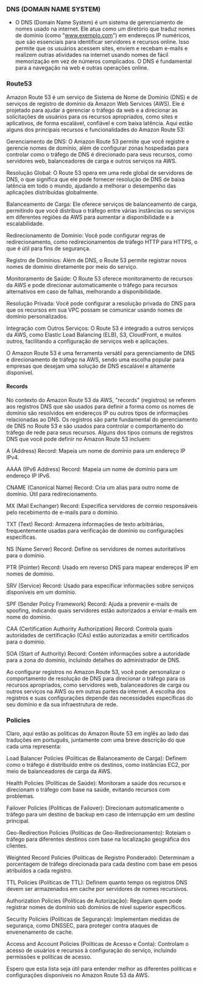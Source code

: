 ### DNS (DOMAIN NAME SYSTEM)

- O DNS (Domain Name System) é um sistema de gerenciamento de nomes usado na internet. Ele atua como um diretório que traduz nomes de domínio (como "www.exemplo.com") em endereços IP numéricos, que são essenciais para identificar servidores e recursos online. Isso permite que os usuários acessem sites, enviem e recebam e-mails e realizem outras atividades na internet usando nomes de fácil memorização em vez de números complicados. O DNS é fundamental para a navegação na web e outras operações online.

### Route53

Amazon Route 53 é um serviço de Sistema de Nome de Domínio (DNS) e de serviços de registro de domínio da Amazon Web Services (AWS). Ele é projetado para ajudar a gerenciar o tráfego da web e a direcionar as solicitações de usuários para os recursos apropriados, como sites e aplicativos, de forma escalável, confiável e com baixa latência. Aqui estão alguns dos principais recursos e funcionalidades do Amazon Route 53:

Gerenciamento de DNS: O Amazon Route 53 permite que você registre e gerencie nomes de domínio, além de configurar zonas hospedadas para controlar como o tráfego de DNS é direcionado para seus recursos, como servidores web, balanceadores de carga e outros serviços na AWS.

Resolução Global: O Route 53 opera em uma rede global de servidores de DNS, o que significa que ele pode fornecer resolução de DNS de baixa latência em todo o mundo, ajudando a melhorar o desempenho das aplicações distribuídas globalmente.

Balanceamento de Carga: Ele oferece serviços de balanceamento de carga, permitindo que você distribua o tráfego entre várias instâncias ou serviços em diferentes regiões da AWS para aumentar a disponibilidade e a escalabilidade.

Redirecionamento de Domínio: Você pode configurar regras de redirecionamento, como redirecionamentos de tráfego HTTP para HTTPS, o que é útil para fins de segurança.

Registro de Domínios: Além de DNS, o Route 53 permite registrar novos nomes de domínio diretamente por meio do serviço.

Monitoramento de Saúde: O Route 53 oferece monitoramento de recursos da AWS e pode direcionar automaticamente o tráfego para recursos alternativos em caso de falhas, melhorando a disponibilidade.

Resolução Privada: Você pode configurar a resolução privada do DNS para que os recursos em sua VPC possam se comunicar usando nomes de domínio personalizados.

Integração com Outros Serviços: O Route 53 é integrado a outros serviços da AWS, como Elastic Load Balancing (ELB), S3, CloudFront, e muitos outros, facilitando a configuração de serviços web e aplicações.

O Amazon Route 53 é uma ferramenta versátil para gerenciamento de DNS e direcionamento de tráfego na AWS, sendo uma escolha popular para empresas que desejam uma solução de DNS escalável e altamente disponível.

#### Records

No contexto do Amazon Route 53 da AWS, "records" (registros) se referem aos registros DNS que são usados para definir a forma como os nomes de domínio são resolvidos em endereços IP ou outros tipos de informações relacionadas ao DNS. Os registros são parte fundamental do gerenciamento de DNS no Route 53 e são usados para controlar o comportamento do tráfego de rede para seus recursos. Alguns dos tipos comuns de registros DNS que você pode definir no Amazon Route 53 incluem:

A (Address) Record: Mapeia um nome de domínio para um endereço IP IPv4.

AAAA (IPv6 Address) Record: Mapeia um nome de domínio para um endereço IP IPv6.

CNAME (Canonical Name) Record: Cria um alias para outro nome de domínio. Útil para redirecionamento.

MX (Mail Exchanger) Record: Especifica servidores de correio responsáveis pelo recebimento de e-mails para o domínio.

TXT (Text) Record: Armazena informações de texto arbitrárias, frequentemente usadas para verificação de domínio ou configurações específicas.

NS (Name Server) Record: Define os servidores de nomes autoritativos para o domínio.

PTR (Pointer) Record: Usado em reverso DNS para mapear endereços IP em nomes de domínio.

SRV (Service) Record: Usado para especificar informações sobre serviços disponíveis em um domínio.

SPF (Sender Policy Framework) Record: Ajuda a prevenir e-mails de spoofing, indicando quais servidores estão autorizados a enviar e-mails em nome do domínio.

CAA (Certification Authority Authorization) Record: Controla quais autoridades de certificação (CAs) estão autorizadas a emitir certificados para o domínio.

SOA (Start of Authority) Record: Contém informações sobre a autoridade para a zona do domínio, incluindo detalhes do administrador de DNS.

Ao configurar registros no Amazon Route 53, você pode personalizar o comportamento de resolução de DNS para direcionar o tráfego para os recursos apropriados, como servidores web, balanceadores de carga ou outros serviços na AWS ou em outras partes da internet. A escolha dos registros e suas configurações depende das necessidades específicas do seu domínio e da sua infraestrutura de rede.

### Policies

Claro, aqui estão as políticas do Amazon Route 53 em inglês ao lado das traduções em português, juntamente com uma breve descrição do que cada uma representa:

Load Balancer Policies (Políticas de Balanceamento de Carga): Definem como o tráfego é distribuído entre os destinos, como instâncias EC2, por meio de balanceadores de carga da AWS.

Health Policies (Políticas de Saúde): Monitoram a saúde dos recursos e direcionam o tráfego com base na saúde, evitando recursos com problemas.

Failover Policies (Políticas de Failover): Direcionam automaticamente o tráfego para um destino de backup em caso de interrupção em um destino principal.

Geo-Redirection Policies (Políticas de Geo-Redirecionamento): Roteiam o tráfego para diferentes destinos com base na localização geográfica dos clientes.

Weighted Record Policies (Políticas de Registro Ponderado): Determinam a porcentagem de tráfego direcionada para cada destino com base em pesos atribuídos a cada registro.

TTL Policies (Políticas de TTL): Definem quanto tempo os registros DNS devem ser armazenados em cache por servidores de nomes recursivos.

Authorization Policies (Políticas de Autorização): Regulam quem pode registrar nomes de domínio sob domínios de nível superior específicos.

Security Policies (Políticas de Segurança): Implementam medidas de segurança, como DNSSEC, para proteger contra ataques de envenenamento de cache.

Access and Account Policies (Políticas de Acesso e Conta): Controlam o acesso de usuários e recursos à configuração do serviço, incluindo permissões e políticas de acesso.

Espero que esta lista seja útil para entender melhor as diferentes políticas e configurações disponíveis no Amazon Route 53 da AWS.